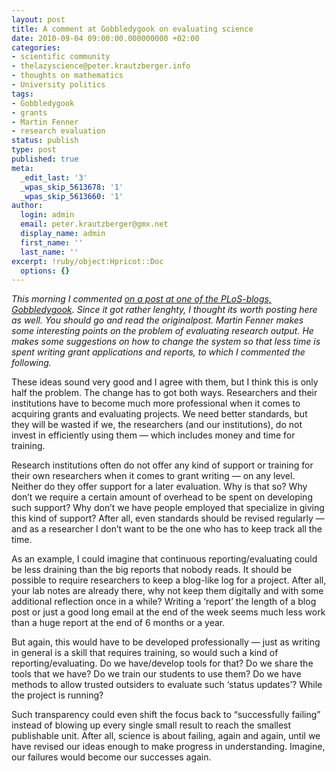 ```yaml
---
layout: post
title: A comment at Gobbledygook on evaluating science
date: 2010-09-04 09:00:00.000000000 +02:00
categories:
- scientific community
- thelazyscience@peter.krautzberger.info
- thoughts on mathematics
- University politics
tags:
- Gobbledygook
- grants
- Martin Fenner
- research evaluation
status: publish
type: post
published: true
meta:
  _edit_last: '3'
  _wpas_skip_5613678: '1'
  _wpas_skip_5613660: '1'
author:
  login: admin
  email: peter.krautzberger@gmx.net
  display_name: admin
  first_name: ''
  last_name: ''
excerpt: !ruby/object:Hpricot::Doc
  options: {}
---
```


_This morning I commented [on a post at one of the PLoS-blogs, Gobbledygook](http://blogs.plos.org/mfenner/2010/09/04/unmeasurable-science/). Since it got rather lenghty, I thought its worth posting here as well. You should go and read the originalpost. Martin Fenner makes some interesting points on the problem of evaluating research output. He makes some suggestions on how to change the system so that less time is spent writing grant applications and reports, to which I commented the following._

These ideas sound very good and I agree with them, but I think this is only half the problem. The change has to got both ways. Researchers and their institutions have to become much more professional when it comes to acquiring grants and evaluating projects. We need better standards, but they will be wasted if we, the researchers (and our institutions), do not invest in efficiently using them — which includes money and time for training.

Research institutions often do not offer any kind of support or training for their own researchers when it comes to grant writing — on any level. Neither do they offer support for a later evaluation. Why is that so? Why don’t we require a certain amount of overhead to be spent on developing such support? Why don’t we have people employed that specialize in giving this kind of support? After all, even standards should be revised regularly — and as a researcher I don’t want to be the one who has to keep track all the time.

As an example, I could imagine that continuous reporting/evaluating could be less draining than the big reports that nobody reads. It should be possible to require researchers to keep a blog-like log for a project. After all, your lab notes are already there, why not keep them digitally and with some additional reflection once in a while? Writing a ‘report’ the length of a blog post or just a good long email at the end of the week seems much less work than a huge report at the end of 6 months or a year.

But again, this would have to be developed professionally — just as writing in general is a skill that requires training, so would such a kind of reporting/evaluating. Do we have/develop tools for that? Do we share the tools that we have? Do we train our students to use them? Do we have methods to allow trusted outsiders to evaluate such ‘status updates’? While the project is running?

Such transparency could even shift the focus back to “successfully failing” instead of blowing up every single small result to reach the smallest publishable unit. After all, science is about failing, again and again, until we have revised our ideas enough to make progress in understanding. Imagine, our failures would become our successes again.